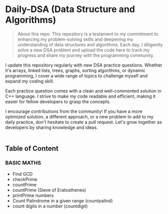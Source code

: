 # Daily-DSA (Data Structure and Algorithms)

> About this repo:
This repository is a testament to my commitment to enhancing my problem-solving skills and deepening my understanding of data structures and algorithms. Each day, I diligently solve a new DSA problem and upload the code here to track my progress and share my journey with the programming community.


I update this repository regularly with new DSA practice questions. Whether it's arrays, linked lists, trees, graphs, sorting algorithms, or dynamic programming, I cover a wide range of topics to challenge myself and expand my coding skill.

Each practice question comes with a clean and well-commented solution in C++ language. I strive to make my code readable and efficient, making it easier for fellow developers to grasp the concepts.

I encourage contributions from the community! If you have a more optimized solution, a different approach, or a new problem to add to my daily practice, don't hesitate to create a pull request. Let's grow together as developers by sharing knowledge and ideas.</br></br>

<h2>Table of Content</h2>
<h3>BASIC MATHS</h3>
<ul>
  <li>
    Find GCD
  </li>
  <li>
    checkPrime
  </li>
  <li>
    countPrime
  </li>
  <li>
    countPrime (Sieve of Eratosthenes)
  </li>
  <li>
    printPrime numbers
  </li>
  <li>
    Count Palindrome in a given range (countpalind)
  </li>
  <li>
    count digits in a number (countdigit)
  </li>
</ul>
